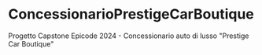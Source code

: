 # ConcessionarioPrestigeCarBoutique
Progetto Capstone Epicode 2024 - Concessionario auto di lusso "Prestige Car Boutique"
